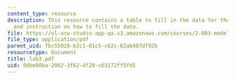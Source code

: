 ```yaml
---
content_type: resource
description: This resource contains a table to fill in the data for the lab session
  and instruction on how to fill the data.
file: https://ol-ocw-studio-app-qa.s3.amazonaws.com/courses/2-003-modeling-dynamics-and-control-i-spring-2005/9dbe80ba20023f624f29c63172ff5fd5_lab3.pdf
file_type: application/pdf
parent_uid: fbc55028-b2c1-01c5-c62c-62ab407df92b
resourcetype: Document
title: lab3.pdf
uid: 9dbe80ba-2002-3f62-4f29-c63172ff5fd5
---
```

